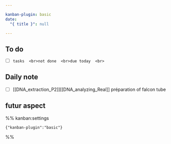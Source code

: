 ```yaml
---

kanban-plugin: basic
date:
  "{ title }": null

---
```


## To do

- [ ] ```tasks  <br>not done  <br>due today  <br>```


## Daily note
- [ ]  [[DNA_extraction_P2]][[DNA_analyzing_Real]] préparation of falcon tube 


## futur aspect





%% kanban:settings
```
{"kanban-plugin":"basic"}
```
%%